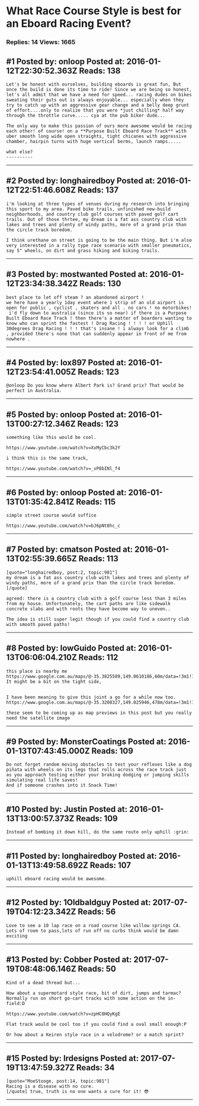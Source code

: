 # What Race Course Style is best for an Eboard Racing Event?

### Replies: 14 Views: 1665

## \#1 Posted by: onloop Posted at: 2016-01-12T22:30:52.363Z Reads: 138

```
Let's be honest with ourselves, building eboards is great fun, But once the build is done its time to ride! Since we are being so honest, let's all admit that we have a need for speed... racing dudes on bikes sweating their guts out is always enjoyable... especially when they try to catch up with an aggressive gear change and a belly deep grunt of effort....only to realize that you were *just chilling* half way through the throttle curve..... cya at the pub biker dude...

The only way to make this passion of ours more awesome would be racing each other! of course! on a **Purpose Built Eboard Race Track** with uber smooth long wide open straights, tight chicanes with aggressive chamber, hairpin turns with huge vertical berms, launch ramps.....

what else?
----------
```

---
## \#2 Posted by: longhairedboy Posted at: 2016-01-12T22:51:46.608Z Reads: 137

```
i'm looking at three types of venues during my research into bringing this sport to my area. Paved bike trails, unfinished new-build neighborhoods, and country club golf courses with paved golf cart trails. Out of those thrtee, my dream is a fat ass country club with lakes and trees and plenty of windy paths, more of a grand prix than the circle track boredom. 

I think urethane on street is going to be the main thing. But i'm also very interested in a rally type race scenario with smaller pneumatics, say 5" wheels, on dirt and grass hiking and biking trails.
```

---
## \#3 Posted by: mostwanted Posted at: 2016-01-12T23:34:38.342Z Reads: 130

```
best place to let off steam ? an abandoned airport !
we here have a yearly 1day event where 1 strip of an old airport is open for public , cyclist , skaters and all . no cars ! no motorbikes!
 i'd fly down to australia (since its so near) if there is a Purpose Built Eboard Race Track ! then there's a matter of boarders wanting to know who can sprint the fastest ! Drag Racing ! ! ! ! or Uphill 30degrees Drag Racing ! ! ! that's insane ! i always look for a climb , provided there's none that can suddenly appear in front of me from nowhere .
```

---
## \#4 Posted by: lox897 Posted at: 2016-01-12T23:54:41.005Z Reads: 123

```
@onloop Do you know where Albert Park is? Grand prix? That would be perfect in Australia.
```

---
## \#5 Posted by: onloop Posted at: 2016-01-13T00:27:12.346Z Reads: 123

```
something like this would be cool.

https://www.youtube.com/watch?v=XxMyCbc3k2Y

i think this is the same track,

https://www.youtube.com/watch?v=_vP8bINl_f4
```

---
## \#6 Posted by: onloop Posted at: 2016-01-13T01:35:42.841Z Reads: 115

```
simple street course would suffice

https://www.youtube.com/watch?v=bJ6pNt8hc_c
```

---
## \#7 Posted by: cmatson Posted at: 2016-01-13T02:55:39.665Z Reads: 113

```
[quote="longhairedboy, post:2, topic:981"]
my dream is a fat ass country club with lakes and trees and plenty of windy paths, more of a grand prix than the circle track boredom.
[/quote]

agreed: there is a country club with a golf course less than 3 miles from my house. Unfortunately, the cart paths are like sidewalk concrete slabs and with roots they have become way to uneven.. 

The idea is still super legit though if you could find a country club with smooth paved paths!
```

---
## \#8 Posted by: lowGuido Posted at: 2016-01-13T06:06:04.210Z Reads: 112

```
this place is nearby me
https://www.google.com.au/maps/@-35.3825589,149.0610186,60m/data=!3m1!1e3
It might be a bit on the tight side,


I have been meaning to give this joint a go for a while now too.
https://www.google.com.au/maps/@-35.3208327,149.025946,478m/data=!3m1!1e3

these seem to be coming up as map previews in this post but you really need the satellite image
```

---
## \#9 Posted by: MonsterCoatings Posted at: 2016-01-13T07:43:45.000Z Reads: 109

```
Do not forget random moving obstacles to test your reflexes like a dog piñata with wheels on its legs that rolls across the race track just as you approach testing either your braking dodging or jumping skills simulating real life saves! 
And if someone crashes into it Snack Time!
```

---
## \#10 Posted by: Justin Posted at: 2016-01-13T13:00:57.373Z Reads: 109

```
Instead of bombing it down hill, do the same route only uphill :grin:
```

---
## \#11 Posted by: longhairedboy Posted at: 2016-01-13T13:49:58.692Z Reads: 107

```
uphill eboard racing would be awesome.
```

---
## \#12 Posted by: 1Oldbaldguy Posted at: 2017-07-19T04:12:23.342Z Reads: 56

```
Love to see a 10 lap race on a road course like willow springs CA. Lots of room to pass,lots of run off no curbs think would be damn exciting
```

---
## \#13 Posted by: Cobber Posted at: 2017-07-19T08:48:06.146Z Reads: 50

```
Kind of a dead thread but...

How about a supermotard style race, bit of dirt, jumps and tarmac? Normally run on short go-cart tracks with some action on the in-field:D 

https://www.youtube.com/watch?v=zpHC8HQyKgE

Flat track would be cool too if you could find a oval small enough:P

Or how about a Keiren style race in a velodrome? or a match sprint?
```

---
## \#15 Posted by: lrdesigns Posted at: 2017-07-19T13:47:59.327Z Reads: 34

```
[quote="MoeStooge, post:14, topic:981"]
Racing is a disease with no cure.
[/quote] true, truth is no one wants a cure for it! 😎
```

---
